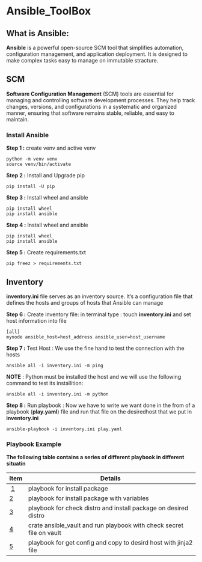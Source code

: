 # Ansible_ToolBox

## What is Ansible:
**Ansible** is a powerful open-source SCM tool that simplifies automation, configuration management, and application deployment. It is designed to make complex tasks easy to manage on immutable stracture.

## SCM
**Software Configuration Management** (SCM) tools are essential for managing and controlling software development processes. They help track changes, versions, and configurations in a systematic and organized manner, ensuring that software remains stable, reliable, and easy to maintain.


### Install Ansible

**Step  1 :** create venv and active venv

    python -m venv venv 
    source venv/bin/activate

**Step 2 :** Install and Upgrade pip

    pip install -U pip 

**Step 3 :** Install wheel and ansible

    pip install wheel
    pip install ansible 

**Step 4 :** Install wheel and ansible 

    pip install wheel
    pip install ansible

**Step 5 :** Create requirements.txt  

    pip freez > requirements.txt 

## Inventory
**inventory.ini** file serves as an inventory source. It’s a configuration file that defines the hosts and groups of hosts that Ansible can manage

**Step 6 :** Create inventory file: in terminal type : touch **inventory.ini** and set host information into file 

    [all]
    mynode ansible_host=host_address ansible_user=host_username

**Step 7 :** Test Host : We use the fine hand to test the connection with the hosts

    ansible all -i inventory.ini -m ping 

**NOTE** : Python must be installed the host and we will use the following command to test its installition:

    ansible all -i inventory.ini -m python

**Step 8 :** Run playbook : Now  we have to write we want done in the from of a playbook (**play.yaml**) file and run that file on the desiredhost that we put in **inventory.ini** 

    ansible-playbook -i inventory.ini play.yaml

### Playbook Example
**The following table contains a series of different playbook in different situatin**

|Item|Details|
|--|--|
|‌‌ [1](https://github.com/majidroodi/DevOps_ToolBox/tree/main/Ansible/1) | playbook for install package |
| [2](https://github.com/majidroodi/DevOps_ToolBox/tree/main/Ansible/2) | playbook for install package with variables |
| [3](https://github.com/majidroodi/DevOps_ToolBox/tree/main/Ansible/3) | playbook for check distro and install package on desired distro |
| [4](https://github.com/majidroodi/DevOps_ToolBox/tree/main/Ansible/4) | crate ansible_vault and run playbook with check secret file on vault |
| [5](https://github.com/majidroodi/DevOps_ToolBox/tree/main/Ansible/5) | playbook for get config and copy to desird host with jinja2 file |

